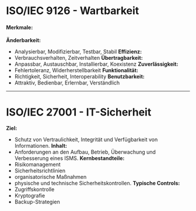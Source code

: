# ISO/IEC 9126 - Wartbarkeit
#### Merkmale:
**Änderbarkeit:** 
- Analysierbar, Modifizierbar, Testbar, Stabil
**Effizienz:**
- Verbrauchsverhalten, Zeitverhalten
**Übertragbarkeit:**
- Anpassbar, Austauschbar, Installierbar, Koexistenz
**Zuverlässigkeit:**
- Fehlertoleranz, Widerherstellbarkeit
**Funktionalität:**
- Richtigkeit, Sicherheit, Interoperability
**Benutzbarkeit:**
- Attraktiv, Bedienbar, Erlernbar, Verständlich

---
# ISO/IEC 27001 - IT-Sicherheit
**Ziel:** 
- Schutz von Vertraulichkeit, Integrität und Verfügbarkeit von Informationen.
**Inhalt:** 
- Anforderungen an den Aufbau, Betrieb, Überwachung und Verbesserung eines ISMS.
**Kernbestandteile:** 
- Risikomanagement
- Sicherheitsrichtlinien
- organisatorische Maßnahmen
- physische und technische Sicherheitskontrollen.
**Typische Controls:** 
- Zugriffskontrolle
- Kryptografie
- Backup-Strategien